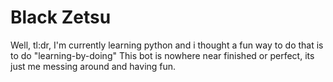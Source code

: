 # Black Zetsu

Well, tl:dr, I'm currently learning python and i thought a fun way to do that is to do "learning-by-doing" 
This bot is nowhere near finished or perfect, its just me messing around and having fun.
